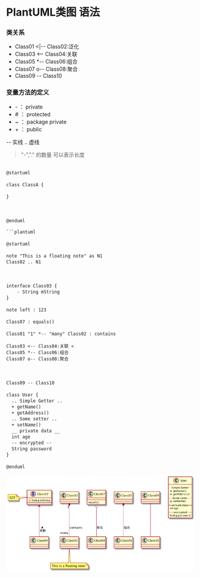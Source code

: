 # PlantUML类图 语法

### 类关系
* Class01 <|-- Class02:泛化
* Class03 <-- Class04:关联
* Class05 *-- Class06:组合
* Class07 o-- Class08:聚合
* Class09 -- Class10

### 变量方法的定义
*  \- ： private
*  \# ： protected
*  \~ ： package private
*  \+ ： public

-- 实线
.. 虚线
 >  "-","." 的数量 可以表示长度


 ```plantuml

@startuml

class ClassA { 
  
}



@enduml

 ```

```
```plantuml

@startuml

note "This is a floating note" as N1
Class02 .. N1



interface Class03 {
    - String mString
}

note left : 123

Class07 : equals()

Class01 "1" *-- "many" Class02 : contains

Class03 <-- Class04:关联 <
Class05 *-- Class06:组合
Class07 o-- Class08:聚合



Class09 -- Class10

class User {
  .. Simple Getter ..
  + getName()
  + getAddress()
  .. Some setter ..
  + setName()
  __ private data __
  int age
  -- encrypted --
  String password
}

@enduml

```

![](plantuml.png)